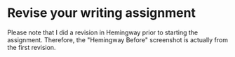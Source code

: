 # Revise your writing assignment

Please note that I did a revision in Hemingway prior to starting the assignment. Therefore, the "Hemingway Before" screenshot is actually from the first revision. 

